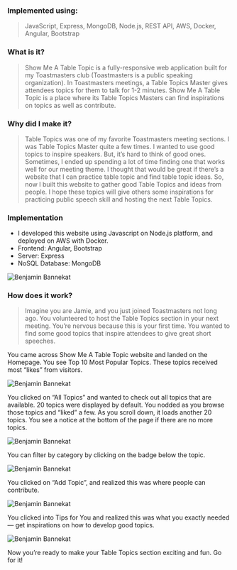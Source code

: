 ### Implemented using:
> JavaScript, Express, MongoDB, Node.js, REST API, AWS, Docker, Angular, Bootstrap

### What is it?
> Show Me A Table Topic is a fully-responsive web application built for my Toastmasters club (Toastmasters is a public speaking organization). In Toastmasters meetings, a Table Topics Master gives attendees topics for them to talk for 1-2 minutes. Show Me A Table Topic is a place where its Table Topics Masters can find inspirations on topics as well as contribute.

### Why did I make it?
> Table Topics was one of my favorite Toastmasters meeting sections. I was Table Topics Master quite a few times. I wanted to use good topics to inspire speakers. But, it’s hard to think of good ones. Sometimes, I ended up spending a lot of time finding one that works well for our meeting theme. I thought that would be great if there’s a website that I can practice table topic and find table topic ideas. So, now I built this website to gather good Table Topics and ideas from people. I hope these topics will give others some inspirations for practicing public speech skill and hosting the next Table Topics.

### Implementation

- I developed this website using Javascript on Node.js platform, and deployed on AWS with Docker.
- Frontend: Angular, Bootstrap
- Server: Express
- NoSQL Database: MongoDB


![Benjamin Bannekat](http://www.yanbinjin.com/wp-content/uploads/2018/03/show-me-a-table-topic-chart1.jpg)

### How does it work?
> Imagine you are Jamie, and you just joined Toastmasters not long ago. You volunteered to host the Table Topics section in your next meeting. You’re nervous because this is your first time. You wanted to find some good topics that inspire attendees to give great short speeches.

You came across Show Me A Table Topic website and landed on the Homepage. You see Top 10 Most Popular Topics. These topics received most “likes” from visitors.

![Benjamin Bannekat](http://www.yanbinjin.com/wp-content/uploads/2018/03/01-Home.png)

You clicked on “All Topics” and wanted to check out all topics that are available. 20 topics were displayed by default. You nodded as you browse those topics and “liked” a few. As you scroll down, it loads another 20 topics. You see a notice at the bottom of the page if there are no more topics. 

![Benjamin Bannekat](http://www.yanbinjin.com/wp-content/uploads/2018/03/02-All-Topics.png)

You can filter by category by clicking on the badge below the topic.

![Benjamin Bannekat](http://www.yanbinjin.com/wp-content/uploads/2018/03/09-Filter.png)

You clicked on “Add Topic”, and realized this was where people can contribute.

![Benjamin Bannekat](http://www.yanbinjin.com/wp-content/uploads/2018/03/03-Add-Topic.png)

You clicked into Tips for You and realized this was what you exactly needed — get inspirations on how to develop good topics.

![Benjamin Bannekat](http://www.yanbinjin.com/wp-content/uploads/2018/03/04-Tips-for-TT-Masters.png)

Now you’re ready to make your Table Topics section exciting and fun. Go for it!

